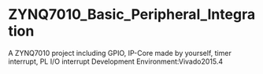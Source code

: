 # ZYNQ7010_Basic_Peripheral_Integration
A ZYNQ7010 project including GPIO, IP-Core made by yourself, timer interrupt, PL I/O interrupt
Development Environment:Vivado2015.4
